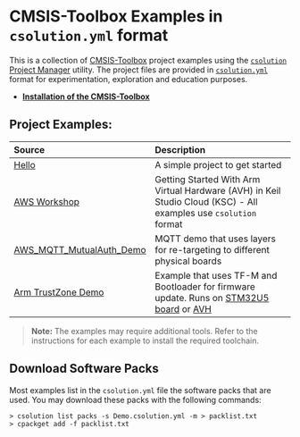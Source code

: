 # CMSIS-Toolbox Examples in `csolution.yml` format

This is a collection of [CMSIS-Toolbox](https://github.com/Open-CMSIS-Pack/devtools/blob/main/tools/README.md) project examples using the [`csolution` Project Manager](https://github.com/Open-CMSIS-Pack/devtools/blob/main/tools/projmgr/docs/Manual/Overview.md) utility.  The project files are provided in [`csolution.yml`](https://github.com/Open-CMSIS-Pack/devtools/blob/main/tools/projmgr/docs/Manual/Overview.md#yml-input-format) format for experimentation, exploration and education purposes.

-   [**Installation of the CMSIS-Toolbox**](https://github.com/Open-CMSIS-Pack/devtools/tree/main/tools#download-and-install)

## Project Examples:

Source            | Description
:-----------------|:----------------------------------
[Hello](./Hello)  | A simple project to get started
[AWS Workshop](https://catalog.us-east-1.prod.workshops.aws/workshops/30043722-0362-4859-bc6f-c28836a2d7ac/en-US)  | Getting Started With Arm Virtual Hardware (AVH) in Keil Studio Cloud (KSC) - All examples use `csolution` format
[AWS_MQTT_MutualAuth_Demo](https://github.com/Open-CMSIS-Pack/AWS_MQTT_MutualAuth_SW_Framework)                    | MQTT demo that uses layers for re-targeting to different physical boards
[Arm TrustZone Demo](https://github.com/MDK-Packs/TrustZone)                                                       | Example that uses TF-M and Bootloader for firmware update.  Runs on [STM32U5 board](https://www.st.com/en/evaluation-tools/b-u585i-iot02a.html) or [AVH](https://avh.arm.com/)

>**Note:** The examples may require additional tools. Refer to the instructions for each example to install the required toolchain.

## Download Software Packs

Most examples list in the `csolution.yml` file the software packs that are used. You may download these packs with the following commands:

```
> csolution list packs -s Demo.csolution.yml -m > packlist.txt
> cpackget add -f packlist.txt
```



